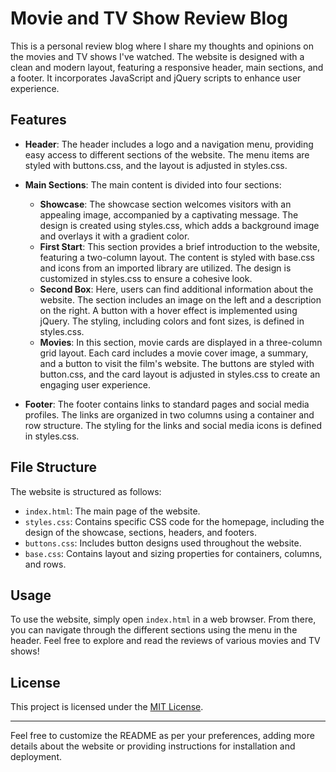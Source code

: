 # Movie and TV Show Review Blog

This is a personal review blog where I share my thoughts and opinions on the movies and TV shows I've watched. The website is designed with a clean and modern layout, featuring a responsive header, main sections, and a footer. It incorporates JavaScript and jQuery scripts to enhance user experience.

## Features

- **Header**: The header includes a logo and a navigation menu, providing easy access to different sections of the website. The menu items are styled with buttons.css, and the layout is adjusted in styles.css.

- **Main Sections**: The main content is divided into four sections:
  - **Showcase**: The showcase section welcomes visitors with an appealing image, accompanied by a captivating message. The design is created using styles.css, which adds a background image and overlays it with a gradient color.
  - **First Start**: This section provides a brief introduction to the website, featuring a two-column layout. The content is styled with base.css and icons from an imported library are utilized. The design is customized in styles.css to ensure a cohesive look.
  - **Second Box**: Here, users can find additional information about the website. The section includes an image on the left and a description on the right. A button with a hover effect is implemented using jQuery. The styling, including colors and font sizes, is defined in styles.css.
  - **Movies**: In this section, movie cards are displayed in a three-column grid layout. Each card includes a movie cover image, a summary, and a button to visit the film's website. The buttons are styled with button.css, and the card layout is adjusted in styles.css to create an engaging user experience.

- **Footer**: The footer contains links to standard pages and social media profiles. The links are organized in two columns using a container and row structure. The styling for the links and social media icons is defined in styles.css.

## File Structure

The website is structured as follows:

- `index.html`: The main page of the website.
- `styles.css`: Contains specific CSS code for the homepage, including the design of the showcase, sections, headers, and footers.
- `buttons.css`: Includes button designs used throughout the website.
- `base.css`: Contains layout and sizing properties for containers, columns, and rows.

## Usage

To use the website, simply open `index.html` in a web browser. From there, you can navigate through the different sections using the menu in the header. Feel free to explore and read the reviews of various movies and TV shows!

## License

This project is licensed under the [MIT License](LICENSE).

---

Feel free to customize the README as per your preferences, adding more details about the website or providing instructions for installation and deployment.
